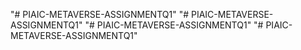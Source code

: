 "# PIAIC-METAVERSE-ASSIGNMENTQ1" 
"# PIAIC-METAVERSE-ASSIGNMENTQ1" 
"# PIAIC-METAVERSE-ASSIGNMENTQ1" 
"# PIAIC-METAVERSE-ASSIGNMENTQ1" 
